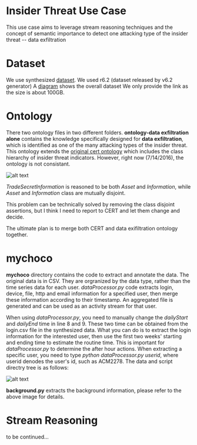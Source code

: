 # Insider Threat Use Case
This use case aims to leverage stream reasoning techniques and the concept of semantic importance to detect one attacking type of the insider threat -- data exfiltration

# Dataset
We use synthesized [dataset](https://www.cert.org/insider-threat/tools/).
We used r6.2 (dataset released by v6.2 generator)
A [diagram](https://www.dropbox.com/s/95615yuownzztvi/insider%20threat%20data%20diagram.png?dl=0) shows the overall dataset
We only provide the link as the size is about 100GB.

# Ontology
There two ontology files in two different folders. 
**ontology-data exfiltration alone** contains the knowledge specifically designed for **data exfiltration**, which is identified as one of the many attacking types of the insider threat. This ontology extends the [original cert ontology](http://resources.sei.cmu.edu/library/asset-view.cfm?assetID=454613) which includes the class hierarchy of insider threat indicators. However, right now (7/14/2016), the ontology is not consistant. 

![alt text](http://i.imgur.com/RI3nffZ.png "CERT ontology inconsistency explanation")

*TradeSecretInformation* is reasoned to be both *Asset* and *Information*, while *Asset* and *Information* class are mutually disjoint. 

This problem can be technically solved by removing the class disjoint assertions, but I think I need to report to CERT and let them change and decide.

The ultimate plan is to merge both CERT and data exifiltration ontology together.

# mychoco
**mychoco** directory contains the code to extract and annotate the data. The original data is in CSV. They are orgranized by the data type, rather than the time series data for each user. *dataProcessor.py* code extracts login, device, file, http and email information for a specified user, then merge these information according to their timestamp. An aggregated file is generated and can be used as an activity stream for that user. 

When using *dataProcessor.py*, you need to manually change the *dailyStart* and *dailyEnd* time in line 8 and 9. These two time can be obtained from the login.csv file in the synthesized data. What you can do is to extract the login information for the interested user, then use the first two weeks' starting and ending time to estimate the routine time. This is important for *dataProcessor.py* to determine the after hour actions. When extracting a specific user, you need to type *python dataProcessor.py userid*, where userid denodes the user's id, such as ACM2278. 
The data and script directry tree is as follows:

![alt text](http://i.imgur.com/Nsx5VYR.png "data and script directory")

**background.py** extracts the background information, please refer to the above image for details. 

# Stream Reasoning
to be continued...